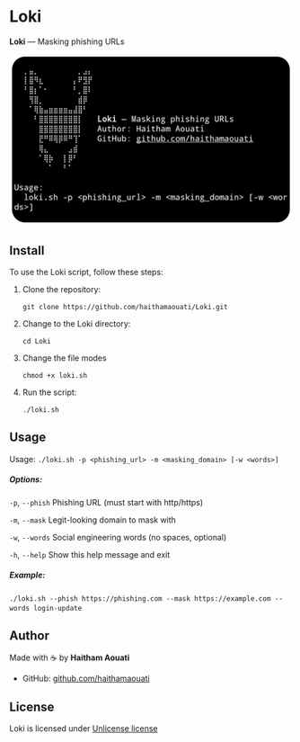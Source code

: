 # Loki
**Loki** — Masking phishing URLs

![preview](preview.png)

## Install

To use the Loki script, follow these steps:

1. Clone the repository:

    ```
    git clone https://github.com/haithamaouati/Loki.git
    ```

2. Change to the Loki directory:

    ```
    cd Loki
    ```
    
3. Change the file modes
    ```
    chmod +x loki.sh
    ```
    
5. Run the script:

    ```
    ./loki.sh
    ```

## Usage
Usage: `./loki.sh -p <phishing_url> -m <masking_domain> [-w <words>]`

##### Options:

`-p`, `--phish`     Phishing URL (must start with http/https)

`-m`, `--mask`      Legit-looking domain to mask with

`-w`, `--words`     Social engineering words (no spaces, optional)

`-h`, `--help`      Show this help message and exit

##### Example:
`./loki.sh --phish https://phishing.com --mask https://example.com --words login-update
`

## Author

Made with :coffee: by **Haitham Aouati**
  - GitHub: [github.com/haithamaouati](https://github.com/haithamaouati)

## License

Loki is licensed under [Unlicense license](LICENSE)
